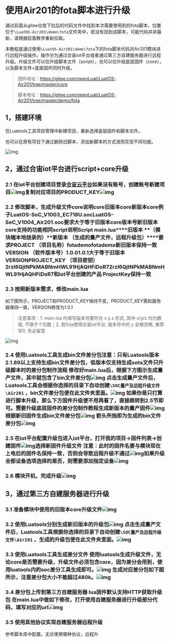 # 使用Air201的fota脚本进行升级
通过前面从gitee仓库下拉后的代码文件中找到本次需要使用到的fota脚本，位置位于`\LuatOS-Air201\demo\fota`文件夹中，若没有找到该脚本，可能代码并非最新，请根据前面教学重新拉取。

本教程是通过使用`\LuatOS-Air201\demo\fota`下的fota脚本代码对Air201模块进行远程升级操作。操作分为通过合宙iot平台或者通过第三方自建服务器进行远程升级。升级文件可以仅升级脚本文件（script），也可以仅升级底层固件（core），以及脚本文件+底层固件同时升级。

> 固件地址：https://gitee.com/openLuat/LuatOS-Air201/tree/master/core
>
> 脚本地址：https://gitee.com/openLuat/LuatOS-Air201/tree/master/demo/fota

## 1，搭建环境

在Luatools工具项目管理中新建项目，重新选择底层固件和脚本文件。

也可以在原有项目下通过删除旧脚本、添加新脚本的方式进而实现不同功能。

![img](https://e3zt58hesn.feishu.cn/space/api/box/stream/download/asynccode/?code=ZTliMjExMTMxYmRiODk4YTNkOTUzZjEyZTU4ZWExNmRfb3UxUzdyZ2pFNmtSandWQTlSdHROTDUzZHpobVJMOFNfVG9rZW46V1h4WWJjVERWb2pmRm94cnRaNmNsaU9PbnRkXzE3MjgxMzY5NDk6MTcyODE0MDU0OV9WNA)

## 2，通过合宙iot平台进行script+core升级

###  2.1 在iot平台创建项目登录[合宙云平台](https://iot.openluat.com/cloud/main)如果没有账号，创建账号新建项目![img](https://e3zt58hesn.feishu.cn/space/api/box/stream/download/asynccode/?code=Njg0NWYwZTk1NGZmOGVlODk1Y2M1NzNjNjZmZTRhOTBfV1U0QkVxVlJlZzBscm94TEFwdVdEUkREOW9wTWNnUlFfVG9rZW46Vms3OWJOaUswb3FMeWl4cXloQWNlWWZxbjA1XzE3MjgxMzY5NDk6MTcyODE0MDU0OV9WNA)复制对应项目的PRODUCT_KEY![img](https://e3zt58hesn.feishu.cn/space/api/box/stream/download/asynccode/?code=NmEwYmZkMTFlNDA1NDNlY2ZmNWM4ODY5MTJkYmRkMzZfcXJhZFozaWk4MHZ1VW1CT3ZQZDROTFRZc2xzczk3TElfVG9rZW46SEQ4a2Jzd1o5b2tSaU94MkN5M2NBdnVkblJjXzE3MjgxMzY5NDk6MTcyODE0MDU0OV9WNA)

###  2.2 修改脚本，生成升级文件core说明**core****旧版本core****新版本core**例子LuatOS-SoC_V1003_EC718U.socLuatOS-SoC_V1004_Air201.soc要求大于等于旧版本core版本号新旧版本core支持的功能相同script说明**Script** **main.lua****旧版本** **（模块端本地烧录的）****新版本** **（生成的量产文件，远程升级包）****要求**PROJECT （项目名称）fotademofotademo新旧版本保持一致VERSION （软件版本号）1.0.01.0.1大于等于旧版本 VERSIONPROJECT_KEY （项目密钥）2rzI6QjtNPkMABNmHWL91HjAQHFiDoR72rzI6QjtNPkMABNmHWL91HjAQHFiDoR7和iot平台创建的产品 ProjectKey保持一致

###  2.3 按照新版本需求，修改main.lua

 如下图所示，PROJECT和PRODUCT_KEY保持不变，PRODUCT_KEY需和服务器保持一致，VERSION修改为1.0.1

> 注意事项：1. main.lua 内填写版本号要符合 x.y.z 形式, 其中 x/y/z 均为数值, 不限于个位数；2. 若fota使用合宙iot平台, 版本号中的 y 会被忽略, 推荐写0, 务必留意

![img](https://e3zt58hesn.feishu.cn/space/api/box/stream/download/asynccode/?code=YmMwZmQ0NWYzYWNjMjUxY2NjNjNhNTIxNTE2ZWY3ZDdfeHVvaURydHdqTVVaUmZtdlcxRGppQzVweDRITVZMWVZfVG9rZW46VTF5RGJqVGtHb2owM2l4elFRa2NxWE9wbnlkXzE3MjgxMzY5NDk6MTcyODE0MDU0OV9WNA)

###  2.4 使用Luatools工具生成bin文件差分包注意：只有Luatools版本2.1.89以上支持生成bin文件差分包，低版本仅支持生成sota文件只升级脚本时的差分包制作流程   修改好main.lua后，根据下方图示生成量产文件，其中就包含了bin文件差分包![img](https://e3zt58hesn.feishu.cn/space/api/box/stream/download/asynccode/?code=NTc0YjRmYzk2ZDYwODIyYTNhOTQyNWRkMGVjMDE3NjlfMmlPSmVleHpMRWtGMHRmalZ1c3dWbTVlbk1EVWxYWG1fVG9rZW46SkY3V2JvVmRyb1FpcG14ODdCbmNyNHBMbmdjXzE3MjgxMzY5NDk6MTcyODE0MDU0OV9WNA)  点击生成量产文件后，Luatools工具会根据你选择的目录下自动创建`\SOC量产及远程升级文件\Air201` ，bin文件差分包便在此文件夹里面。![img](https://e3zt58hesn.feishu.cn/space/api/box/stream/download/asynccode/?code=YWMxNzBlZGQ4NTMzZDdjZjQ5NDM0ODQwOTBhYzIyY2FfN0NURHppRkxOTXZWWWczYjRRV1M4RjNwRGdIeVFaeWNfVG9rZW46RHlJM2JHenJhb0FvZVN4U1d3Z2M0ODU4bm9mXzE3MjgxMzY5NDk6MTcyODE0MDU0OV9WNA)  如果你是只打算进行脚本升级，那么下方固件升级便不用再看了，直接跳转到2.5节即可。需要升级底层固件的差分包制作教程生成新版本的量产固件![img](https://e3zt58hesn.feishu.cn/space/api/box/stream/download/asynccode/?code=OGJjMDc5NDlmYjM1Y2E0MzhjYzJhN2JiMTAwNTExNjVfTmFqM3A1VHlwNDJBNmltdndlemVQT0tvNXEwUGpCYWhfVG9rZW46R3plSWJQRzlubzBUeXJ4QTMwOWNqQ1BybkZjXzE3MjgxMzY5NDk6MTcyODE0MDU0OV9WNA)根据新旧固件生成bin文件差分包![img](https://e3zt58hesn.feishu.cn/space/api/box/stream/download/asynccode/?code=NjcwNTk1NzMxMTY0NmE1M2NmNzc5NjgwMzBiNWNiMWVfNE5RTGloTXQ2amlRb0s5M2xYTElaVjZqZktBT2RtcWhfVG9rZW46TlJMMGJQcFNKbzVDY1d4cXB5SmNjNnNrbnBjXzE3MjgxMzY5NDk6MTcyODE0MDU0OV9WNA)    箭头所指即为生成的bin文件差分包![img](https://e3zt58hesn.feishu.cn/space/api/box/stream/download/asynccode/?code=MDg0MmJlNjQzMmY4MmFjN2U0OGUxYzliMDRmZDAyMGRfb242SkNTc2kxcVRjcW93c0tmd3BUYzNvY2ZRZmJvTzBfVG9rZW46UnYzVWJKcmxpb1NWTWR4S3A3WmNmUnhBbm9mXzE3MjgxMzY5NDk6MTcyODE0MDU0OV9WNA)

###  2.5 在iot平台配置升级包进入iot平台，打开我的项目->固件列表->创建固件![img](https://e3zt58hesn.feishu.cn/space/api/box/stream/download/asynccode/?code=OGI3OGVkMDc3YjU1NzcwZGIwZmFiNjVmM2QzMmY0NmZfUlRLTFpGaEpabktqbGIwTjNza25MdVJMM2o5MzVhaEpfVG9rZW46RDhidGJ6VzJzb2JBVUl4Tk1ZeGNiNFlObjZnXzE3MjgxMzY5NDk6MTcyODE0MDU0OV9WNA)选择新固件升级文件   注意：此时的固件名要与模块现在上电后的固件名保持一致，否则会导致远程升级不通过![img](https://e3zt58hesn.feishu.cn/space/api/box/stream/download/asynccode/?code=OGIzYzE0OWZlNGQwODU4MzIyMGI4YTdmODk3OTFmOWFfc2NDNzNtTTEwZGJlU1V3eWJpRExMRDBuOEw1eXdwMG1fVG9rZW46QWVYUmJoSUlMb1dzbmx4T204cGNudmxJbmhkXzE3MjgxMzY5NDk6MTcyODE0MDU0OV9WNA)如果升级全部设备选项选择的是否，则需要添加指定设备![img](https://e3zt58hesn.feishu.cn/space/api/box/stream/download/asynccode/?code=ZTE2NWE2OTViY2EyNTdjNjczNmJjMjQ5MWM4ZjI2YmFfSTBJWnRlMW5NaTFQYVFKY2VRbk05TVdYWnh4MHd0Qk5fVG9rZW46R2RwM2JZZFlIb2g5U3d4UWhaZGNJYkZYblZkXzE3MjgxMzY5NDk6MTcyODE0MDU0OV9WNA)

###  2.6 模块开机，完成升级![img](https://e3zt58hesn.feishu.cn/space/api/box/stream/download/asynccode/?code=ODdjMjE1ODczZGI5YmE3Nzg3MzQwMzVmYTFmNTMyNGZfb0tveWtseUdYTGJaNm9CUndLTVpwVjE2WU4zQzZ2dTBfVG9rZW46SVUzWmJyU2Jqb3NmZ2J4NWJkMWNuZUJvbjdmXzE3MjgxMzY5NDk6MTcyODE0MDU0OV9WNA)

## 3，通过第三方自建服务器进行升级

###  3.1 准备模块中使用的旧版本core升级文件![img](https://e3zt58hesn.feishu.cn/space/api/box/stream/download/asynccode/?code=MjdkMjBjMWU0OWI4YmNlYmU2MmMxMWI5ZjhmNWQ1YTdfMldqNFRyaHdrZ1RPNXE1bmdkU05Rb2FoWGJKVkcydHZfVG9rZW46SlBYTmJwRUgwb25BUTh4dGoyVGM5YmxPblhkXzE3MjgxMzY5NDk6MTcyODE0MDU0OV9WNA)

###  3.2 使用Luatools分别生成新旧版本的升级包![img](https://e3zt58hesn.feishu.cn/space/api/box/stream/download/asynccode/?code=YTg4ZWVkZjFkYTY1MWYxZDcxY2FjY2VlYjdiNGJjYThfMUVmTFVIN2tLWUp1bU9CaWVZZlVPaXR0OVF2ZjhDdW1fVG9rZW46WW5KYmJ0V09Tb1JicDJ4WUJocWNIcERVblpkXzE3MjgxMzY5NDk6MTcyODE0MDU0OV9WNA)  点击生成量产文件后，Luatools工具根据你选择的目录下自动创建`\SOC量产及远程升级文件\Air201` ，生成的升级包便在此文件夹里面。![img](https://e3zt58hesn.feishu.cn/space/api/box/stream/download/asynccode/?code=N2ZjNGRiZDk3ZDQwNGFiYTU4MjlkMzZiM2Q0Mzg1ODFfWWRQQWw0Mm9jSFNQcW9OTVNHM2kxcmhXNWtSNVJIdGlfVG9rZW46TFlPTWJtTFI0b3N1QjV4ZU5ORGMydTlzbmJkXzE3MjgxMzY5NDk6MTcyODE0MDU0OV9WNA)

###  3.3 使用Luatools工具生成差分文件  使用luatools生成升级文件，无论core是否需要升级，升级文件必须包含core，因为差分会用到，使用luatools内的soc差分工具生成即可。![img](https://e3zt58hesn.feishu.cn/space/api/box/stream/download/asynccode/?code=OTBjMjJiNWIxNjI4Nzk0YzQwMDBkMTNkMTdkNTUwNDNfVEVjM3ZkakZRZEc2MklLU0h2MnBEN2FhdzlmQmVXbGdfVG9rZW46UFRsUmJkUHo1b0twR0V4N1RaTWNmSUlWbnhjXzE3MjgxMzY5NDk6MTcyODE0MDU0OV9WNA)  生成对应差分包如下图所示，注意差分包大小不能超过480k。![img](https://e3zt58hesn.feishu.cn/space/api/box/stream/download/asynccode/?code=MmVmYjgwODQ1YmY4NjIzOTA3NzVlYTEyMzc0M2ZhNWJfcDJ2SEFNOTFTWUJuZ29qZnRma1pJcHAzcFJyempQUG1fVG9rZW46UTV0T2JQZ1Vpb1BjeVh4NFhGNmN6c2s4bkhLXzE3MjgxMzY5NDk6MTcyODE0MDU0OV9WNA)

###  3.4 差分包上传到第三方自建服务器  lua固件默认支持HTTP获取升级包  在main.lua中做如下修改，打开使用自建服务器进行升级部分代码，填写对应的url![img](https://e3zt58hesn.feishu.cn/space/api/box/stream/download/asynccode/?code=ZTBmOWU2YzBjMDBkZTc0MWY2Y2E5ODhjMjgxZjg0ZjdfR2JvZU9oQ3J6b2t5ZGN5Y1VOcG5uZVJaeE13eVVqbDJfVG9rZW46TlZOZ2JPRzFub3VZZnJ4SEgwNmNYVUV4bk9kXzE3MjgxMzY5NDk6MTcyODE0MDU0OV9WNA)

###  3.5 使用其他协议实现自建服务器远程升级

 参考脚本库中配置。无论使用哪种协议，远程升
